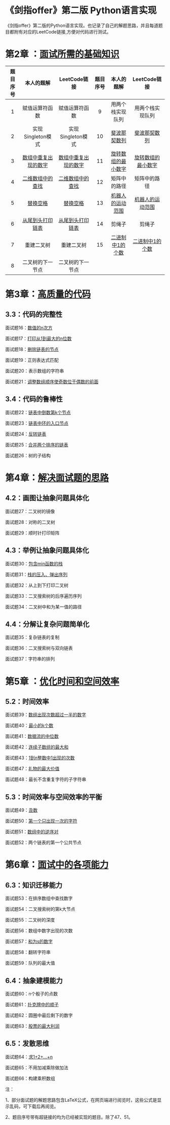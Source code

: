# 《剑指offer》第二版 Python语言实现

《剑指offer》第二版的Python语言实现。也记录了自己的解题思路，并且每道题目都附有对应的LeetCode链接,方便对代码进行测试。

# 第2章 ：[面试所需的基础知识](https://github.com/gdutthu/CodingInterviewChinese2/tree/master/chap2)





| 题目序号 |                          本人的题解                          |                         LeetCode链接                         | 题目序号 |                          本人的题解                          |                         LeetCode链接                         |
| :------: | :----------------------------------------------------------: | :----------------------------------------------------------: | :------: | :----------------------------------------------------------: | :----------------------------------------------------------: |
|    1     |                        赋值运算符函数                        |                        赋值运算符函数                        |    9     |                       用两个栈实现队列                       |                       用两个栈实现队列                       |
|    2     |                      实现Singleton模式                       |                      实现Singleton模式                       |    10    | [斐波那契数列](https://github.com/gdutthu/CodingInterviewChinese2/tree/master/chap2/10_Fibonacci) | [斐波那契数列](https://leetcode-cn.com/problems/fei-bo-na-qi-shu-lie-lcof/) |
|    3     | [数组中重复出现的数字](https://github.com/gdutthu/CodingInterviewChinese2/tree/master/chap2/3_duplicate) | [数组中重复出现的数字](https://leetcode-cn.com/problems/shu-zu-zhong-zhong-fu-de-shu-zi-lcof/) |    11    | [旋转数组的最小数字](https://github.com/gdutthu/CodingInterviewChinese2/tree/master/chap2/11_MinNumberInRotatedArray) | [旋转数组的最小数字](https://leetcode-cn.com/problems/xuan-zhuan-shu-zu-de-zui-xiao-shu-zi-lcof/) |
|    4     | [二维数组中的查找](https://github.com/gdutthu/CodingInterviewChinese2/tree/master/chap2/4_FindInPartiallySortedMatrix) | [二维数组中的查找](https://leetcode-cn.com/problems/er-wei-shu-zu-zhong-de-cha-zhao-lcof/) |    12    |                         矩阵中的路径                         |                         矩阵中的路径                         |
|    5     | [替换空格](https://github.com/gdutthu/CodingInterviewChinese2/tree/master/chap2/5_ReplacesSpaces) | [替换空格](https://leetcode-cn.com/problems/ti-huan-kong-ge-lcof/) |    13    | [机器人的运动范围](https://github.com/gdutthu/CodingInterviewChinese2/tree/master/chap2/13_RobotMove) | [机器人的运动范围](https://leetcode-cn.com/problems/ji-qi-ren-de-yun-dong-fan-wei-lcof/) |
|    6     | [从尾到头打印链表](https://github.com/gdutthu/CodingInterviewChinese2/tree/master/chap2/6_PrintListReversedOrder) | [从尾到头打印链表](https://leetcode-cn.com/problems/cong-wei-dao-tou-da-yin-lian-biao-lcof/) |    14    |                            剪绳子                            |                            剪绳子                            |
|    7     |                          重建二叉树                          |                          重建二叉树                          |    15    | [二进制中1的个数](https://github.com/gdutthu/CodingInterviewChinese2/tree/master/chap2/15_NumberOf1InBinary) | [二进制中1的个数](https://leetcode-cn.com/problems/er-jin-zhi-zhong-1de-ge-shu-lcof/) |
|    8     |                       二叉树的下一节点                       |                       二叉树的下一节点                       |          |                                                              |                                                              |



# 第3章：[高质量的代码](https://github.com/gdutthu/CodingInterviewChinese2/tree/master/chap3)

## 3.3：代码的完整性

面试题16：[数值的n次方](https://github.com/gdutthu/CodingInterviewChinese2/tree/master/chap3/16_Power)

面试题17：[打印从1到最大的n位数](https://github.com/gdutthu/CodingInterviewChinese2/tree/master/chap3/17_PrintToMaxOfNDigits)

面试题18：[删除链表的节点](https://github.com/gdutthu/CodingInterviewChinese2/tree/master/chap3/18_DeleteNodeInList)

面试题19：正则表达式匹配

面试题20：表示数组的字符串

面试题21：[调整数组顺序使奇数位于偶数的前面](https://github.com/gdutthu/CodingInterviewChinese2/tree/master/chap3/21_ReorderArray)

## 3.4：代码的鲁棒性

面试题22：[链表中倒数第k个节点](https://github.com/gdutthu/CodingInterviewChinese2/tree/master/chap3/22_KthNodeFormEnd)

面试题23：[链表中环的入口节点](https://github.com/gdutthu/CodingInterviewChinese2/tree/master/chap3/23_EntryNodeInListLoop)

面试题24：[反转链表](https://github.com/gdutthu/CodingInterviewChinese2/tree/master/chap3/24_ReverseList)

面试题25：[合并两个排序的链表](https://github.com/gdutthu/CodingInterviewChinese2/tree/master/chap3/25_MergeSortedLists)

面试题26：树的子结构

# 第4章：[解决面试题的思路](https://github.com/gdutthu/CodingInterviewChinese2/tree/master/chap4)

## 4.2：画图让抽象问题具体化

面试题27：二叉树的镜像

面试题28：对称的二叉树

面试题29：顺时针打印矩阵

## 4.3：举例让抽象问题具体化

面试题30：[包含min函数的栈](https://github.com/gdutthu/CodingInterviewChinese2/tree/master/chap4/30_MinInStack)

面试题31：[栈的压入、弹出序列](https://github.com/gdutthu/CodingInterviewChinese2/tree/master/chap4/31_StackPushPopOrder)

面试题32：从上到下打印二叉树

面试题33：二叉搜索树的后序遍历序列

面试题34：二叉树中和为某一值的路径

## 4.4：分解让复杂问题简单化

面试题35：复杂链表的复制

面试题36：二叉搜索树与双向链表

面试题37：字符串的排列

# 第5章 ：[优化时间和空间效率](https://github.com/gdutthu/CodingInterviewChinese2/tree/master/chap5)

## 5.2：时间效率

面试题39：[数组出现次数超过一半的数字](https://github.com/gdutthu/CodingInterviewChinese2/tree/master/chap5/39_MoreThanHalfNum)

面试题40：[最小的k个数](https://github.com/gdutthu/CodingInterviewChinese2/tree/master/chap5/40_GetLeastNumbers)

面试题41：[数据流的中位数](https://github.com/gdutthu/CodingInterviewChinese2/tree/master/chap5/41_StreamMedian)

面试题42：[连续子数组的最大和](https://github.com/gdutthu/CodingInterviewChinese2/tree/master/chap5/42_GreatestSumOfSubarrays)

面试题43：[1到n整数中1出现的次数](https://github.com/gdutthu/CodingInterviewChinese2/tree/master/chap5/43_NumberOf1)

面试题47：[礼物的最大价值](https://github.com/gdutthu/CodingInterviewChinese2/tree/master/chap5/47_MaxValueOfGifts)

面试题48：最长不含重复字符的子字符串

## 5.3：时间效率与空间效率的平衡

面试题49：[丑数](https://github.com/gdutthu/CodingInterviewChinese2/tree/master/chap5/49_UglyNumber)

面试题50：[第一个只出现一次的字符](https://github.com/gdutthu/CodingInterviewChinese2/tree/master/chap5/50_FirstNotRepeatingChar)

面试题51：[数组中的逆序对](https://github.com/gdutthu/CodingInterviewChinese2/tree/master/chap5/51_InversePairs)

面试题52：两个链表的第一个公共节点



# 第6章：[面试中的各项能力](https://github.com/gdutthu/CodingInterviewChinese2/tree/master/chap6)

## 6.3：知识迁移能力

面试题53：在排序数组中查找数字

面试题54：二叉搜索树的第k大节点

面试题55：二叉树的深度

面试题56：数组中数字出现的次数

面试题57：[和为s的数字](https://github.com/gdutthu/CodingInterviewChinese2/tree/master/chap6/57_TwoNumbersWithSum)

面试题58：翻转字符串

面试题59：队列的最大值

## 6.4：抽象建模能力

面试题60：n个骰子的点数

面试题61：[扑克牌中的顺子](https://github.com/gdutthu/CodingInterviewChinese2/tree/master/chap6/61_ContinousCards)

面试题62：圆圈中最后剩下的数字

面试题63：[股票的最大利润](https://github.com/gdutthu/CodingInterviewChinese2/tree/master/chap6/63_MaximalProfit)

## 6.5：发散思维

面试题64：[求1+2+...+n](https://github.com/gdutthu/CodingInterviewChinese2/tree/master/chap6/64_Accumulate)

面试题65：不用加减乘除做加法

面试题66：构建乘积数组



注：

1、部分面试题的解题思路包含LaTeX公式，在网页端进行阅览时，这些公式是显示乱码，可下载后再阅览。

2、题目序号带有超链接的均为已经被实现的题目。除了47、51。











